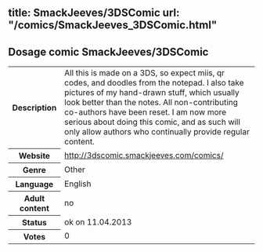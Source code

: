 title: SmackJeeves/3DSComic
url: "/comics/SmackJeeves_3DSComic.html"
---
Dosage comic SmackJeeves/3DSComic
-----------------------------------------

<table class="comicinfo">
<tr>
<th>Description</th><td>All this is made on a 3DS, so expect miis, qr codes, and doodles from the notepad. I also take pictures of my hand-drawn stuff, which usually look better than the notes. All non-contributing co-authors have been reset. I am now more serious about doing this comic, and as such will only allow authors who continually provide regular content.</td>
</tr>
<tr>
<th>Website</th><td><a href="http://3dscomic.smackjeeves.com/comics/">http://3dscomic.smackjeeves.com/comics/</a></td>
</tr>
<tr>
<th>Genre</th><td>Other</td>
</tr>
<tr>
<th>Language</th><td>English</td>
</tr>
<tr>
<th>Adult content</th><td>no</td>
</tr>
<tr>
<th>Status</th><td>ok on 11.04.2013</td>
</tr>
<tr>
<th>Votes</th><td>0</div></td>
</tr>
</table>
